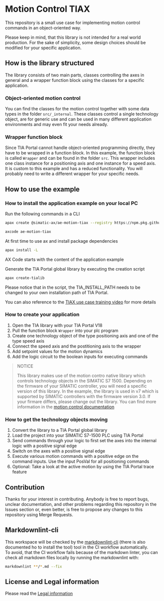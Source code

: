 # Motion Control TIAX

This repository is a small use case for implementing motion control commands in an object-oriented way.

Please keep in mind, that this library is not intended for a real world production. For the sake of simplicity, some design choices should be modified for your specific application.

## How is the library structured

The library consists of two main parts, classes controlling the axes in general and a wrapper function block using the classes for a specific application.

### Object-oriented motion control

You can find the classes for the motion control together with some data types in the folder `src/_internal`. These classes control a single technology object, are for generic use and can be used in many different application environments and may even fit your needs already.

### Wrapper function block

Since TIA Portal cannot handle object-oriented programming directly, they have to be wrapped in a function block. In this example, the function block is called `Wrapper` and can be found in the folder `src`.
This wrapper includes one class instance for a positioning axis and one instance for a speed axis. It is custom to this example and has a reduced functionality. You will probably need to write a different wrapper for your specific needs.

## How to use the example

### How to install the application example on your local PC

Run the following commands in a CLI

```sh
apax create @simatic-ax/ae-motion-tiax --registry https://npm.pkg.github.com ae-motion-tiax
```

```sh
axcode ae-motion-tiax
```

At first time to use ax and install package dependencies

```sh
apax install -L
```

AX Code starts with the content of the application example

Generate the TIA Portal global library by executing the creation script

```sh
apax create-tialib
```

Please notice that in the script, the TIA_INSTALL_PATH needs to be changed to your own installation path of TIA Portal.

You can also reference to the [TIAX use case training video](https://console.simatic-ax.siemens.io/trainings) for more details

### How to create your application

1. Open the TIA library with your TIA Portal V18
2. Pull the function block `Wrapper` into your plc program
3. Create one technology object of the type positioning axis and one of the type speed axis
4. Connect the speed axis and the postitioning axis to the wrapper
5. Add setpoint values for the motion dynamics
6. Add the logic circuit to the boolean inputs for executing commands

> NOTICE
>
> This library makes use of the motion contro native library which controls technology objects in the SIMATIC S7 1500. Depending on the firmware of your SIMATIC controller, you will need a specific version of this library. In the example, the library is used in v7 which is supported by SIMATIC controllers with the firmware version 3.0. If your firmare differs, please change out the library. You can find more information in the [motion control documentation](https://console.simatic-ax.siemens.io/docs/libraries/simatic-1500-motioncontrol-native-docs)

### How to get the technology objects moving

1. Convert the library to a TIA Portal global library
2. Load the project into your SIMATIC S7-1500 PLC using TIA Portal
3. Send commands through your logic to first set the axes into the internal logic with a positive signal edge
4. Switch on the axes with a positive signal edge
5. Execute various motion commands with a positive edge on the command inputs. Use the input PosVal for all positioning commands
6. Optional: Take a look at the active motion by using the TIA Portal trace feature

## Contribution

Thanks for your interest in contributing. Anybody is free to report bugs, unclear documentation, and other problems regarding this repository in the Issues section or, even better, is free to propose any changes to this repository using Merge Requests.

## Markdownlint-cli

This workspace will be checked by the [markdownlint-cli](https://github.com/igorshubovych/markdownlint-cli) (there is also documented ho to install the tool) tool in the CI workflow automatically.  
To avoid, that the CI workflow fails because of the markdown linter, you can check all markdown files locally by running the markdownlint with:

```sh
markdownlint **/*.md --fix
```

## License and Legal information

Please read the [Legal information](LICENSE.md)
